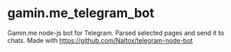 # gamin.me_telegram_bot
Gamin.me node-js bot for Telegram.  Parsed selected pages and send it to chats. Made with https://github.com/Naltox/telegram-node-bot
